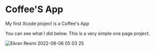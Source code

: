 # Coffee'S App
My first Xcode project is a Coffee's App

You can see what I did below. This is a very simple one page project.

![Ekran Resmi 2022-08-06 05 03 25](https://user-images.githubusercontent.com/66770659/183229573-da03ca26-9ca0-4b43-aeea-19a6d4d66830.png)
